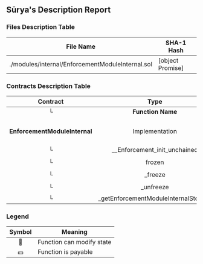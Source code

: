 ## Sūrya's Description Report

### Files Description Table


|  File Name  |  SHA-1 Hash  |
|-------------|--------------|
| ./modules/internal/EnforcementModuleInternal.sol | [object Promise] |


### Contracts Description Table


|  Contract  |         Type        |       Bases      |                  |                 |
|:----------:|:-------------------:|:----------------:|:----------------:|:---------------:|
|     └      |  **Function Name**  |  **Visibility**  |  **Mutability**  |  **Modifiers**  |
||||||
| **EnforcementModuleInternal** | Implementation | Initializable, ContextUpgradeable, ERC20Upgradeable |||
| └ | __Enforcement_init_unchained | Internal 🔒 | 🛑  | onlyInitializing |
| └ | frozen | Public ❗️ |   |NO❗️ |
| └ | _freeze | Internal 🔒 | 🛑  | |
| └ | _unfreeze | Internal 🔒 | 🛑  | |
| └ | _getEnforcementModuleInternalStorage | Private 🔐 |   | |


### Legend

|  Symbol  |  Meaning  |
|:--------:|-----------|
|    🛑    | Function can modify state |
|    💵    | Function is payable |
